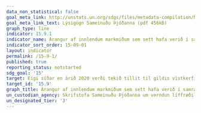 ```yaml
---
data_non_statistical: false
goal_meta_link: http://unstats.un.org/sdgs/files/metadata-compilation/Metadata-Goal-15.pdf
goal_meta_link_text: Lýsigögn Sameinuðu Þjóðanna (pdf 456kB)
graph_type: line
indicator: 15.9.1
indicator_name: Árangur af innlendum markmiðum sem sett hafa verið í samræmi við 2. markmið Aichi-markmiðanna um líffræðilega fjölbreytni í Stefnuáætlun um líffræðilega fjölbreytni 2011-2020.
indicator_sort_order: 15-09-01
layout: indicator
permalink: /15-9-1/
published: true
reporting_status: notstarted
sdg_goal: '15'
target: Eigi síðar en árið 2020 verði tekið tillit til gildis vistkerfis og líffræðilegrar fjölbreytni við gerð lands- og svæðisáætlana og í öllu þróunarferli, skýrslugerðum og aðgerðum til að draga úr fátækt.
target_id: '15.9'
graph_title: Árangur af innlendum markmiðum sem sett hafa verið í samræmi við 2. markmið Aichi-markmiðanna um líffræðilega fjölbreytni í Stefnuáætlun um líffræðilega fjölbreytni 2011-2020.
un_custodian_agency: Skrifstofa Sameinuðu Þjóðanna um verndun líffræðilegrar fjölbreytni (CBD-Secretariat), Umhverfismálasjóður Sameinuðu Þjóðanna (UNEP)
un_designated_tier: '3'
---
```

